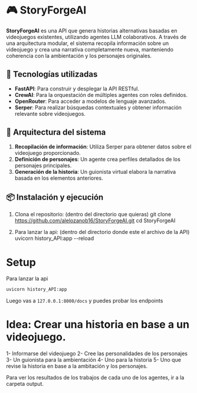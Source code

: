 # 🎮 StoryForgeAI

**StoryForgeAI** es una API que genera historias alternativas basadas en videojuegos existentes, utilizando agentes LLM colaborativos. A través de una arquitectura modular, el sistema recopila información sobre un videojuego y crea una narrativa completamente nueva, manteniendo coherencia con la ambientación y los personajes originales.

## 🚀 Tecnologías utilizadas

- **FastAPI**: Para construir y desplegar la API RESTful.
- **CrewAI**: Para la orquestación de múltiples agentes con roles definidos.
- **OpenRouter**: Para acceder a modelos de lenguaje avanzados.
- **Serper**: Para realizar búsquedas contextuales y obtener información relevante sobre videojuegos.

## 🧠 Arquitectura del sistema

1. **Recopilación de información**: Utiliza Serper para obtener datos sobre el videojuego proporcionado.
2. **Definición de personajes**: Un agente crea perfiles detallados de los personajes principales.
3. **Generación de la historia**: Un guionista virtual elabora la narrativa basada en los elementos anteriores.

## 📦 Instalación y ejecución

1. Clona el repositorio:
   (dentro del directorio que quieras)
   git clone https://github.com/alelozanob16/StoryForgeAI.git
   cd StoryForgeAI

3. Para lanzar la api:
   (dentro del directorio donde este el archivo de la API)
   uvicorn history_API:app --reload



















# Setup 

Para lanzar la api
```bash
uvicorn history_API:app
```

Luego vas a `127.0.0.1:8000/docs` y puedes probar los endpoints

# Idea: Crear una historia en base a un videojuego.
1- Informarse del videojuego
2- Cree las personalidades de los personajes
3- Un guionista para la ambientación
4- Uno para la historia
5- Uno que revise la historia en base a la ambitación y los personajes.

Para ver los resultados de los trabajos de cada uno de los agentes, ir a la carpeta output.
